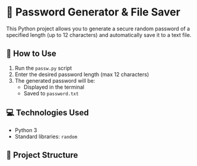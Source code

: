 # 🔐 Password Generator & File Saver

This Python project allows you to generate a secure random password of a specified length (up to 12 characters) and automatically save it to a text file.

## 🚀 How to Use

1. Run the `passw.py` script
2. Enter the desired password length (max 12 characters)
3. The generated password will be:
   - Displayed in the terminal
   - Saved to `password.txt`

## 💻 Technologies Used

- Python 3
- Standard libraries: `random`

## 📁 Project Structure

